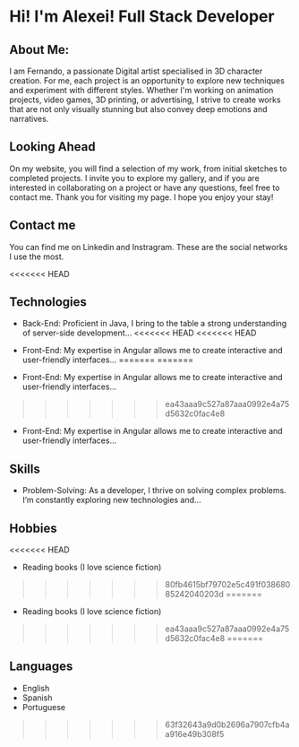 # Hi! I'm Alexei! Full Stack Developer

## About Me:

I am Fernando, a passionate Digital artist specialised in 3D character creation. For me, each project is an opportunity to explore new techniques and experiment with different styles. Whether I'm working on animation projects, video games, 3D printing, or advertising, I strive to create works that are not only visually stunning but also convey deep emotions and narratives.

## Looking Ahead
On my website, you will find a selection of my work, from initial sketches to completed projects. I invite you to explore my gallery, and if you are interested in collaborating on a project or have any questions, feel free to contact me. Thank you for visiting my page. I hope you enjoy your stay!

## Contact me

You can find me on Linkedin and Instragram. These are the social networks I use the most.

<<<<<<< HEAD
## Technologies
- Back-End: Proficient in Java, I bring to the table a strong understanding of server-side development...
<<<<<<< HEAD
<<<<<<< HEAD
- Front-End: My expertise in Angular allows me to create interactive and user-friendly interfaces...
=======
=======

- Front-End: My expertise in Angular allows me to create interactive and user-friendly interfaces...

>>>>>>> ea43aaa9c527a87aaa0992e4a75d5632c0fac4e8
- Front-End: My expertise in Angular allows me to create interactive and user-friendly interfaces...

## Skills
- Problem-Solving: As a developer, I thrive on solving complex problems. I’m constantly exploring new technologies and...

## Hobbies

<<<<<<< HEAD
- Reading books (I love science fiction)

  


>>>>>>> 80fb4615bf79702e5c491f03868085242040203d
=======
- Reading books (I love science fiction)
>>>>>>> ea43aaa9c527a87aaa0992e4a75d5632c0fac4e8
=======
## Languages

- English
- Spanish
- Portuguese
>>>>>>> 63f32643a9d0b2696a7907cfb4aa916e49b308f5

